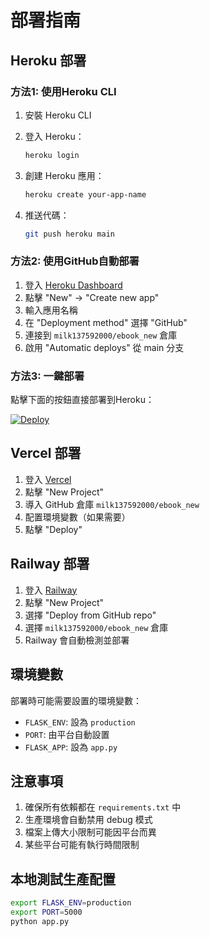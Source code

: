 # 部署指南

## Heroku 部署

### 方法1: 使用Heroku CLI

1. 安裝 Heroku CLI
2. 登入 Heroku：
   ```bash
   heroku login
   ```

3. 創建 Heroku 應用：
   ```bash
   heroku create your-app-name
   ```

4. 推送代碼：
   ```bash
   git push heroku main
   ```

### 方法2: 使用GitHub自動部署

1. 登入 [Heroku Dashboard](https://dashboard.heroku.com/)
2. 點擊 "New" -> "Create new app"
3. 輸入應用名稱
4. 在 "Deployment method" 選擇 "GitHub"
5. 連接到 `milk137592000/ebook_new` 倉庫
6. 啟用 "Automatic deploys" 從 main 分支

### 方法3: 一鍵部署

點擊下面的按鈕直接部署到Heroku：

[![Deploy](https://www.herokucdn.com/deploy/button.svg)](https://heroku.com/deploy?template=https://github.com/milk137592000/ebook_new)

## Vercel 部署

1. 登入 [Vercel](https://vercel.com/)
2. 點擊 "New Project"
3. 導入 GitHub 倉庫 `milk137592000/ebook_new`
4. 配置環境變數（如果需要）
5. 點擊 "Deploy"

## Railway 部署

1. 登入 [Railway](https://railway.app/)
2. 點擊 "New Project"
3. 選擇 "Deploy from GitHub repo"
4. 選擇 `milk137592000/ebook_new` 倉庫
5. Railway 會自動檢測並部署

## 環境變數

部署時可能需要設置的環境變數：

- `FLASK_ENV`: 設為 `production`
- `PORT`: 由平台自動設置
- `FLASK_APP`: 設為 `app.py`

## 注意事項

1. 確保所有依賴都在 `requirements.txt` 中
2. 生產環境會自動禁用 debug 模式
3. 檔案上傳大小限制可能因平台而異
4. 某些平台可能有執行時間限制

## 本地測試生產配置

```bash
export FLASK_ENV=production
export PORT=5000
python app.py
```
